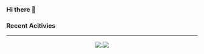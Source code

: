 ### Hi there 👋

### Recent Acitivies 
---
<center>
  <a href="https://github.com/algarves">
    <img align="center" src="https://github-readme-stats.vercel.app/api/top-langs/?username=algarves&layout=compact" />
    
  </a>
  <a href="https://github.com/algarves">
    <img align="center" src="https://github-readme-stats.vercel.app/api?username=algarves&show_icons=true" />
  </a>
</center>
